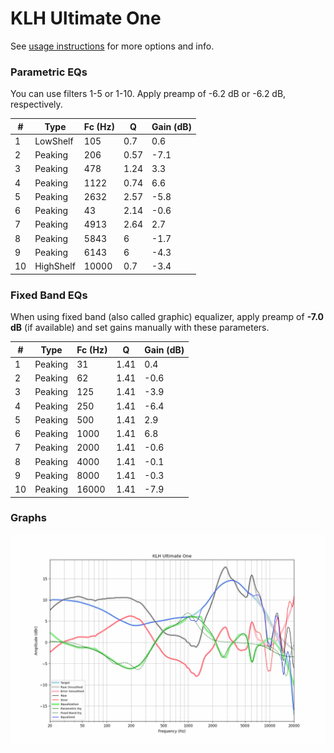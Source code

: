 # KLH Ultimate One
See [usage instructions](https://github.com/jaakkopasanen/AutoEq#usage) for more options and info.

### Parametric EQs
You can use filters 1-5 or 1-10. Apply preamp of -6.2 dB or -6.2 dB, respectively.

|   # | Type      |   Fc (Hz) |    Q |   Gain (dB) |
|-----|-----------|-----------|------|-------------|
|   1 | LowShelf  |       105 | 0.7  |         0.6 |
|   2 | Peaking   |       206 | 0.57 |        -7.1 |
|   3 | Peaking   |       478 | 1.24 |         3.3 |
|   4 | Peaking   |      1122 | 0.74 |         6.6 |
|   5 | Peaking   |      2632 | 2.57 |        -5.8 |
|   6 | Peaking   |        43 | 2.14 |        -0.6 |
|   7 | Peaking   |      4913 | 2.64 |         2.7 |
|   8 | Peaking   |      5843 | 6    |        -1.7 |
|   9 | Peaking   |      6143 | 6    |        -4.3 |
|  10 | HighShelf |     10000 | 0.7  |        -3.4 |

### Fixed Band EQs
When using fixed band (also called graphic) equalizer, apply preamp of **-7.0 dB** (if available) and set gains manually with these parameters.

|   # | Type    |   Fc (Hz) |    Q |   Gain (dB) |
|-----|---------|-----------|------|-------------|
|   1 | Peaking |        31 | 1.41 |         0.4 |
|   2 | Peaking |        62 | 1.41 |        -0.6 |
|   3 | Peaking |       125 | 1.41 |        -3.9 |
|   4 | Peaking |       250 | 1.41 |        -6.4 |
|   5 | Peaking |       500 | 1.41 |         2.9 |
|   6 | Peaking |      1000 | 1.41 |         6.8 |
|   7 | Peaking |      2000 | 1.41 |        -0.6 |
|   8 | Peaking |      4000 | 1.41 |        -0.1 |
|   9 | Peaking |      8000 | 1.41 |        -0.3 |
|  10 | Peaking |     16000 | 1.41 |        -7.9 |

### Graphs
![](./KLH%20Ultimate%20One.png)
